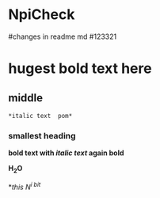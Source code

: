 # NpiCheck

#changes in readme md 
#123321

# hugest **bold text here**

## middle 
	*italic text  pom*
### smallest heading

**bold text with _italic text_ again bold**

**H<sub>2</sub>O**

**this N<sup>_i_ bit*